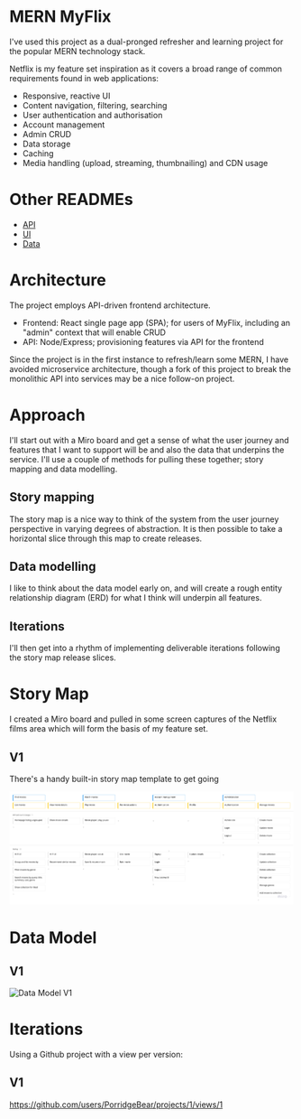 # MERN MyFlix

I've used this project as a dual-pronged refresher and learning project for the popular MERN technology stack.

Netflix is my feature set inspiration as it covers a broad range of common requirements found in web applications:

* Responsive, reactive UI
* Content navigation, filtering, searching
* User authentication and authorisation
* Account management
* Admin CRUD
* Data storage
* Caching
* Media handling (upload, streaming, thumbnailing) and CDN usage

# Other READMEs

* [API](api/README.md)
* [UI](ui/README.md)
* [Data](data/README.md)

# Architecture

The project employs API-driven frontend architecture.

* Frontend: React single page app (SPA); for users of MyFlix, including an "admin" context that will enable CRUD
* API: Node/Express; provisioning features via API for the frontend

Since the project is in the first instance to refresh/learn some MERN, I have avoided microservice architecture, though a fork of this project to break the monolithic API into services may be a nice follow-on project.

# Approach

I'll start out with a Miro board and get a sense of what the user journey and features that I want to support will be and also the data that underpins the service. I'll use a couple of methods for pulling these together; story mapping and data modelling.

## Story mapping

The story map is a nice way to think of the system from the user journey perspective in varying degrees of abstraction. It is then possible to take a horizontal slice through this map to create releases.

## Data modelling

I like to think about the data model early on, and will create a rough entity relationship diagram (ERD) for what I think will underpin all features.

## Iterations

I'll then get into a rhythm of implementing deliverable iterations following the story map release slices.

# Story Map

I created a Miro board and pulled in some screen captures of the Netflix films area which will form the basis of my  feature set.

## V1

There's a handy built-in story map template to get going

![Story Map V1](user-story-map-v1%403x.png)

# Data Model

## V1

![Data Model V1](data-model-v1@3x.jpg)

# Iterations

Using a Github project with a view per version:

## V1

https://github.com/users/PorridgeBear/projects/1/views/1
